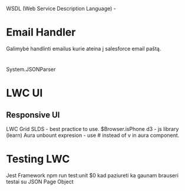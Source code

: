 WSDL (Web Service Description Language) - 
# Email Handler
Galimybė handlinti emailus kurie ateina į salesforce email paštą.
#  
System.JSONParser
# LWC UI
## Responsive UI
LWC Grid SLDS - best practice to use.
$Browser.isPhone
d3 - js library (learn)
Aura unbount expresion - use # instead of v in aura component.

# Testing LWC
Jest Framework
npm run test:unit
$0 kad paziureti ka gaunam brauseri
testai su JSON Page Object
